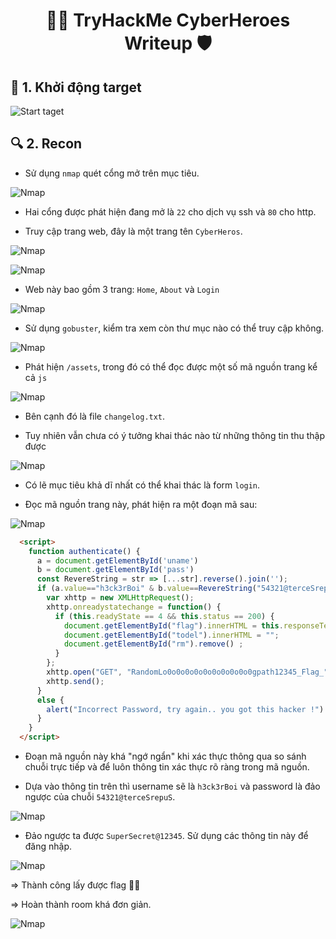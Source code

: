 <div align="center">
    <h1>🦸‍♂️ TryHackMe CyberHeroes Writeup 🛡️</h1>
</div>

## 🚀 1. Khởi động target

![Start taget](Images/1.png)


## 🔍 2. Recon

- Sử dụng `nmap` quét cổng mở trên mục tiêu.

![Nmap](Images/5.png)

- Hai cổng được phát hiện đang mở là `22` cho dịch vụ ssh và `80` cho http.

- Truy cập trang web, đây là một trang tên `CyberHeros`.

![Nmap](Images/2.png)

![Nmap](Images/3.png)

- Web này bao gồm 3 trang: `Home`, `About` và `Login`

![Nmap](Images/4.png)

- Sử dụng `gobuster`, kiểm tra xem còn thư mục nào có thể truy cập không.

![Nmap](Images/6.png)

- Phát hiện `/assets`, trong đó có thể đọc được một số mã nguồn trang kể cả `js`

![Nmap](Images/8.png)

- Bên cạnh đó là file `changelog.txt`.

- Tuy nhiên vẫn chưa có ý tưởng khai thác nào từ những thông tin thu thập được

![Nmap](Images/7.png)

- Có lẽ mục tiêu khả dĩ nhất có thể khai thác là form `login`.

- Đọc mã nguồn trang này, phát hiện ra một đoạn mã sau:

![Nmap](Images/9.png)

```html
  <script>
    function authenticate() {
      a = document.getElementById('uname')
      b = document.getElementById('pass')
      const RevereString = str => [...str].reverse().join('');
      if (a.value=="h3ck3rBoi" & b.value==RevereString("54321@terceSrepuS")) { 
        var xhttp = new XMLHttpRequest();
        xhttp.onreadystatechange = function() {
          if (this.readyState == 4 && this.status == 200) {
            document.getElementById("flag").innerHTML = this.responseText ;
            document.getElementById("todel").innerHTML = "";
            document.getElementById("rm").remove() ;
          }
        };
        xhttp.open("GET", "RandomLo0o0o0o0o0o0o0o0o0o0gpath12345_Flag_"+a.value+"_"+b.value+".txt", true);
        xhttp.send();
      }
      else {
        alert("Incorrect Password, try again.. you got this hacker !")
      }
    }
  </script>
```

- Đoạn mã nguồn này khá "ngớ ngẩn" khi xác thực thông qua so sánh chuỗi trực tiếp và để luôn thông tin xác thực rõ ràng trong mã nguồn.

- Dựa vào thông tin trên thì username sẽ là `h3ck3rBoi` và password là đảo ngược của chuỗi `54321@terceSrepuS`.

![Nmap](Images/11.png)

- Đảo ngược ta được `SuperSecret@12345`. Sử dụng các thông tin này để đăng nhập.

![Nmap](Images/12.png)

=> Thành công lấy được flag 🚩🚩

=> Hoàn thành room khá đơn giản.


![Nmap](Images/13.png)






